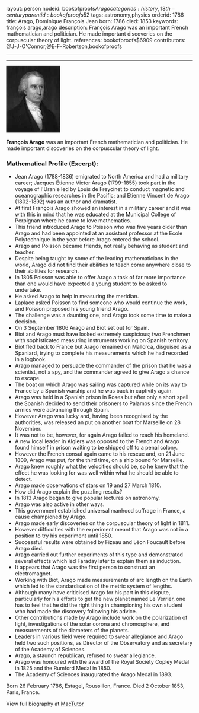 layout: person
nodeid: bookofproofs$Arago
categories: history,18th-century
parentid: bookofproofs$52
tags: astronomy,physics
orderid: 1786
title: Arago, Dominique François Jean
born: 1786
died: 1853
keywords: françois arago,arago
description: François Arago was an important French mathematician and politician. He made important discoveries on the corpuscular theory of light.
references: bookofproofs$6909
contributors: @J-J-O'Connor,@E-F-Robertson,bookofproofs

---



---

![Arago.jpg](https://github.com/bookofproofs/bookofproofs.github.io/blob/main/_sources/_assets/images/portraits/Arago.jpg?raw=true)

**François Arago** was an important French mathematician and politician. He made important discoveries on the corpuscular theory of light.

### Mathematical Profile (Excerpt):
* Jean Arago (1788-1836) emigrated to North America and had a military career; Jacques Étienne Victor Arago (1799-1855) took part in the voyage of l'Uranie led by Louis de Freycinet to conduct magnetic and oceanographic researches in the Pacific; and Étienne Vincent de Arago (1802-1892) was an author and dramatist.
* At first François Arago showed an interest in a military career and it was with this in mind that he was educated at the Municipal College of Perpignan where he came to love mathematics.
* This friend introduced Arago to Poisson who was five years older than Arago and had been appointed at an assistant professor at the École Polytechnique in the year before Arago entered the school.
* Arago and Poisson became friends, not really behaving as student and teacher.
* Despite being taught by some of the leading mathematicians in the world, Arago did not find their abilities to teach come anywhere close to their abilities for research.
* In 1805 Poisson was able to offer Arago a task of far more importance than one would have expected a young student to be asked to undertake.
* He asked Arago to help in measuring the meridian.
* Laplace asked Poisson to find someone who would continue the work, and Poisson proposed his young friend Arago.
* The challenge was a daunting one, and Arago took some time to make a decision.
* On 3 September 1806 Arago and Biot set out for Spain.
* Biot and Arago must have looked extremely suspicious; two Frenchmen with sophisticated measuring instruments working on Spanish territory.
* Biot fled back to France but Arago remained on Mallorca, disguised as a Spaniard, trying to complete his measurements which he had recorded in a logbook.
* Arago managed to persuade the commander of the prison that he was a scientist, not a spy, and the commander agreed to give Arago a chance to escape.
* The boat on which Arago was sailing was captured while on its way to France by a Spanish warship and he was back in captivity again.
* Arago was held in a Spanish prison in Roses but after only a short spell the Spanish decided to send their prisoners to Palamos since the French armies were advancing through Spain.
* However Arago was lucky and, having been recognised by the authorities, was released an put on another boat for Marseille on 28 November.
* It was not to be, however, for again Arago failed to reach his homeland.
* A new local leader in Algiers was opposed to the French and Arago found himself in prison waiting to be shipped off to a penal colony.
* However the French consul again came to his rescue and, on 21 June 1809, Arago was put, for the third time, on a ship bound for Marseille.
* Arago knew roughly what the velocities should be, so he knew that the effect he was looking for was well within what he should be able to detect.
* Arago made observations of stars on 19 and 27 March 1810.
* How did Arago explain the puzzling results?
* In 1813 Arago began to give popular lectures on astronomy.
* Arago was also active in other ways.
* This government established universal manhood suffrage in France, a cause championed by Arago.
* Arago made early discoveries on the corpuscular theory of light in 1811.
* However difficulties with the experiment meant that Arago was not in a position to try his experiment until 1850.
* Successful results were obtained by Fizeau and Léon Foucault before Arago died.
* Arago carried out further experiments of this type and demonstrated several effects which led Faraday later to explain them as induction.
* It appears that Arago was the first person to construct an electromagnet.
* Working with Biot, Arago made measurements of arc length on the Earth which led to the standardisation of the metric system of lengths.
* Although many have criticised Arago for his part in this dispute, particularly for his efforts to get the new planet named Le Verrier, one has to feel that he did the right thing in championing his own student who had made the discovery following his advice.
* Other contributions made by Arago include work on the polarization of light, investigations of the solar corona and chromosphere, and measurements of the diameters of the planets.
* Leaders in various field were required to swear allegiance and Arago held two such positions, as Director of the Observatory and as secretary of the Academy of Sciences.
* Arago, a staunch republican, refused to swear allegiance.
* Arago was honoured with the award of the Royal Society Copley Medal in 1825 and the Rumford Medal in 1850.
* The Academy of Sciences inaugurated the Arago Medal in 1893.

Born 26 February 1786, Estagel, Roussillon, France. Died 2 October 1853, Paris, France.

View full biography at [MacTutor](https://mathshistory.st-andrews.ac.uk/Biographies/Arago/)
